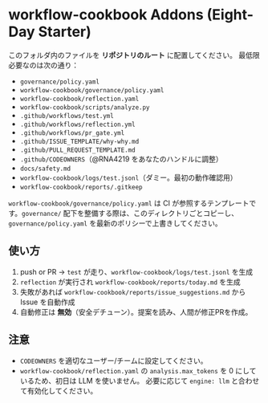 # workflow-cookbook Addons (Eight-Day Starter)

このフォルダ内のファイルを **リポジトリのルート** に配置してください。
最低限必要なのは次の通り：

- `governance/policy.yaml`
- `workflow-cookbook/governance/policy.yaml`
- `workflow-cookbook/reflection.yaml`
- `workflow-cookbook/scripts/analyze.py`
- `.github/workflows/test.yml`
- `.github/workflows/reflection.yml`
- `.github/workflows/pr_gate.yml`
- `.github/ISSUE_TEMPLATE/why-why.md`
- `.github/PULL_REQUEST_TEMPLATE.md`
- `.github/CODEOWNERS`（@RNA4219 をあなたのハンドルに調整）
- `docs/safety.md`
- `workflow-cookbook/logs/test.jsonl`（ダミー。最初の動作確認用）
- `workflow-cookbook/reports/.gitkeep`

`workflow-cookbook/governance/policy.yaml` は CI が参照するテンプレートです。`governance/` 配下を整備する際は、このディレクトリごとコピーし、`governance/policy.yaml` を最新のポリシーで上書きしてください。

## 使い方
1. push or PR → `test` が走り、`workflow-cookbook/logs/test.jsonl` を生成
2. `reflection` が実行され `workflow-cookbook/reports/today.md` を生成
3. 失敗があれば `workflow-cookbook/reports/issue_suggestions.md` から Issue を自動作成
4. 自動修正は **無効**（安全デチューン）。提案を読み、人間が修正PRを作成。

## 注意
- `CODEOWNERS` を適切なユーザー/チームに設定してください。
- `workflow-cookbook/reflection.yaml` の `analysis.max_tokens` を 0 にしているため、初日は LLM を使いません。
  必要に応じて `engine: llm` と合わせて有効化してください。
